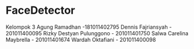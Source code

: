 # FaceDetector
Kelompok 3
Agung Ramadhan -181011402795 
Dennis Fajriansyah - 201011400095 
Rizky Destyan Pulunggono - 201011401750 
Salwa Carelina Maybrella - 201011401674 
Wardah Oktafiani - 201011400098

